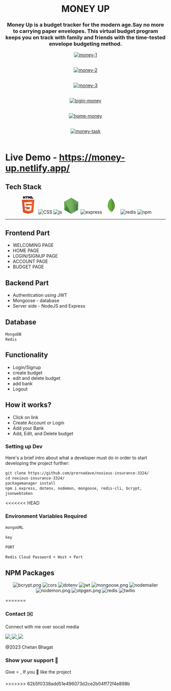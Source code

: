 

<h1 align="center">MONEY UP</h1>
<p align="center">
</p>



<h3 align="center" >Money Up is a budget tracker for the modern age.Say no more to carrying paper
                    envelopes. This virtual budget program keeps you on
                    track with family and friends with the time-tested envelope budgeting method.</h3>
            
<p align="center">
<a href="https://ibb.co/k28J0rm"><img src="https://i.ibb.co/hFWcHnY/money-1.png" alt="money-1" border="0"></a><br /><br />
</p>

<p align="center">
<a href="https://ibb.co/7gHdFmr"><img src="https://i.ibb.co/pWgBpF4/money-2.png" alt="money-2" border="0"></a><br /><br />
</p>

<p align="center">
<a href="https://ibb.co/PmNHPfn"><img src="https://i.ibb.co/ZLVDFkP/money-3.png" alt="money-3" border="0"></a><br /><br />
</p>

<p align="center">
<a href="https://ibb.co/41MW84N"><img src="https://i.ibb.co/GHk7WCP/login-money.png" alt="login-money" border="0"></a><br /><br />
</p>

<p align="center">
<a href="https://ibb.co/gyDFQPJ"><img src="https://i.ibb.co/NxLnfmK/home-money.png" alt="home-money" border="0"></a><br /><br />
</p>

<p align="center">
<a href="https://ibb.co/HK1BsQF"><img src="https://i.ibb.co/TwpYS5v/money-task.png" alt="money-task" border="0"></a><br /><br />
</p>

# Live Demo - https://money-up.netlify.app/

## Tech Stack

<p align = "center">
<img src="https://github.com/PrinceCorwin/Useful-tech-icons/blob/main/images/HTML.png" alt="html" width="55" height="55"/>
<img src="https://user-images.githubusercontent.com/25181517/183898674-75a4a1b1-f960-4ea9-abcb-637170a00a75.png" alt="CSS" width="50" height="55"/>
<img src="https://user-images.githubusercontent.com/25181517/117447155-6a868a00-af3d-11eb-9cfe-245df15c9f3f.png" alt="js" width="50" height="50"/>
<img src="https://raw.githubusercontent.com/PrinceCorwin/Useful-tech-icons/main/images/nodejs.png" alt="nodejs" width="50" height="50"/>
<img src="https://res.cloudinary.com/kc-cloud/images/f_auto,q_auto/v1651772163/expressjslogo/expressjslogo.webp?_i=AA" alt="express" width="50" height="50"/>
 <img src="https://raw.githubusercontent.com/PrinceCorwin/Useful-tech-icons/main/images/mongodb-leaf.png" alt="mongo" width="50" height="50"/> 
<img src="https://user-images.githubusercontent.com/25181517/182884894-d3fa6ee0-f2b4-4960-9961-64740f533f2a.png" alt="redis" width="50" height="50"/>
<img src="https://user-images.githubusercontent.com/25181517/121401671-49102800-c959-11eb-9f6f-74d49a5e1774.png" alt="npm" width="50" height="50"/>
  
</p>
<hr>

## Frontend Part
 - WELCOMING PAGE
 - HOME PAGE
 - LOGIN/SIGNUP PAGE
 - ACCOUNT PAGE
 - BUDGET PAGE

## Backend Part
 - Authentication using JWT
 - Mongoose - database
 - Server side - NodeJS and Express

## Database 
```shell
MongoDB
Redis
```

## Functionality
- Login/Signup
- create budget
- edit and delete budget
- add bank 
- Logout

## How it works?
- Click on link
- Create Account or Login
- Add your Bank 
- Add, Edit, and Delete budget


### Setting up Dev

Here's a brief intro about what a developer must do in order to start developing
the project further:

```shell
git clone https://github.com/prernadave/noxious-insurance-3324/
cd noxious-insurance-3324/
packagemanager install
npm i express, dotenv, nodemon, mongoose, redis-cli, bcrypt, jsonwebtoken
```
<<<<<<< HEAD
### Environment Variables Required
`mongoURL`

`key`

`PORT`

`Redis Cloud Password + Host + Port`

## NPM Packages
<p align = "center">
<img src="https://repository-images.githubusercontent.com/139898859/9617c480-81c2-11ea-94fc-322231ead1f0" alt="bcrypt.png" width="70" height="50"/>
<img src="https://github.com/faraz412/cozy-passenger-4798/blob/main/Frontend/Files/cors.png?raw=true" alt="cors" width="70" height="50"/>
<img src="https://github.com/faraz412/cozy-passenger-4798/blob/main/Frontend/Files/download.png?raw=true" alt="dotenv" width="60" height="50"/>
<img src="https://github.com/faraz412/cozy-passenger-4798/blob/main/Frontend/Files/JWT.png?raw=true" alt="jwt" width="70" height="50"/>
<img src="https://4008838.fs1.hubspotusercontent-na1.net/hubfs/4008838/mogoose-logo.png" alt="mongoose.png" width="70" height="70"/>     
<img src="https://i0.wp.com/community.nodemailer.com/wp-content/uploads/2015/10/n2-2.png?fit=422%2C360&ssl=1" alt="nodemailer" width="50" height="70"/>
<img src="https://user-images.githubusercontent.com/13700/35731649-652807e8-080e-11e8-88fd-1b2f6d553b2d.png" alt="nodemon.png" width="50" height="50"/>
<img src="https://www.npmjs.com/npm-avatar/eyJhbGciOiJIUzI1NiIsInR5cCI6IkpXVCJ9.eyJhdmF0YXJVUkwiOiJodHRwczovL3MuZ3JhdmF0YXIuY29tL2F2YXRhci8wNmFkMDUxNjc0NDA0NTVjOTQzYzE4NWIwNmM4NjBmMD9zaXplPTEwMCZkZWZhdWx0PXJldHJvIn0.fJ4Me0BC-QzMrHKVqZzMx9CzgTcYb06jEt9nk9NxC2c" alt="otpgen.png" width="50" height="50"/>
<img src="https://user-images.githubusercontent.com/25181517/182884894-d3fa6ee0-f2b4-4960-9961-64740f533f2a.png" alt="redis" width="50" height="50"/>
<img src="https://encrypted-tbn0.gstatic.com/images?q=tbn:ANd9GcSKZRJJRPM1V6XKXBLn2fnsy5VwmLW1uO9ixCfCYiZRwWeLKe2ukB17uzxRRyhZElgzn_E&usqp=CAU" alt="twilio" width="70" height="50"/>
</p>


=======
<h3>Contact ✉️</h3>
<p> Connect with me over socail media </p>
<div display:"flex">
<a href="https://www.linkedin.com/in/chetan-bhagat-9a719b271/"=> <img src="https://camo.githubusercontent.com/a80d00f23720d0bc9f55481cfcd77ab79e141606829cf16ec43f8cacc7741e46/68747470733a2f2f696d672e736869656c64732e696f2f62616467652f4c696e6b6564496e2d3030373742353f7374796c653d666f722d7468652d6261646765266c6f676f3d6c696e6b6564696e266c6f676f436f6c6f723d7768697465"> </a>
<a href="https://github.com/Chetan-bhagat98"=> <img src="https://camo.githubusercontent.com/fbc3df79ffe1a99e482b154b29262ecbb10d6ee4ed22faa82683aa653d72c4e1/68747470733a2f2f696d672e736869656c64732e696f2f62616467652f4769744875622d3130303030303f7374796c653d666f722d7468652d6261646765266c6f676f3d676974687562266c6f676f436f6c6f723d7768697465"> </a>
 <a href="https://chetan-bhagat98.github.io/"=> <img src="https://camo.githubusercontent.com/56e6045a9403c591ff7c6a997edcd1566597519fa8b8e1129b4919bf10b5c2bd/68747470733a2f2f696d672e736869656c64732e696f2f62616467652f506f7274666f6c696f2d3138413330333f7374796c653d666f722d7468652d6261646765266c6f676f3d696f6e6963266c6f676f436f6c6f723d7768697465"> </a>
  </div>
 <p> @2023 Chetan Bhagat </p>
 <h3> Show your support 🙌</h3>
 <p> Give ⭐ , If you 🫶 like the project</P>
>>>>>>> 62b5f0338add51e496073d2ce2b04ff72f4e898b

